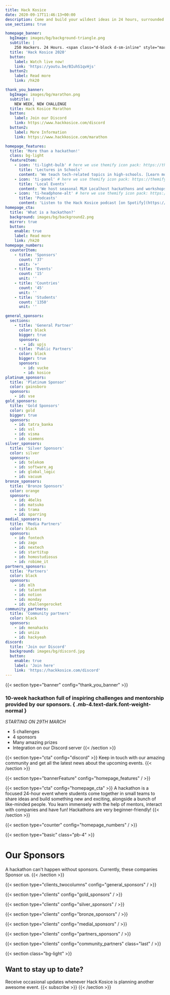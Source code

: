 ```yaml
---
title: Hack Kosice
date: 2020-09-17T11:46:13+00:00
description: Come and build your wildest ideas in 24 hours, surrounded with great designers, entrepreneurs, ideators and hyped atmosphere. Hack Kosice is an annual hackathon and a community of talents.
use_sections: true

homepage_banner:
  bgImage: images/bg/background-triangle.png
  subtitle: |
    250 Hackers. 24 Hours. <span class="d-block d-sm-inline" style="margin-bottom: 0;"></span>1 Spirit.
  title: 'Hack Kosice 2020'
  button:
    label: Watch live now!
    link: 'https://youtu.be/BIuhS1qvHjs'
  button2:
    label: Read more
    link: /hk20

thank_you_banner:
  bgImage: images/bg/marathon.png
  subtitle: |
    NEW WEEK, NEW CHALLENGE
  title: Hack Kosice Marathon
  button:
    label: Join our Discord
    link: https://www.hackkosice.com/discord
  button2:
    label: More Information
    link: https://www.hackkosice.com/marathon

homepage_features:
  title: 'More than a hackathon!'
  class: bg-light
  featureItem:
    - icon: 'ti-light-bulb' # here we use themify icon pack: https://themify.me/themify-icons
      title: 'Lectures in Schools'
      content: 'We teach tech-related topics in high-schools. [Learn more](/lectures).'
    - icon: 'ti-panel' # here we use themify icon pack: https://themify.me/themify-icons
      title: 'Local Events'
      content: 'We host seasonal MLH Localhost hackathons and workshops. [Read more](/opportunities).'
    - icon: 'ti-headphone-alt' # here we use themify icon pack: https://themify.me/themify-icons
      title: 'Podcasts'
      content: 'Listen to the Hack Kosice podcast [on Spotify](https://open.spotify.com/show/5OlocKsS6FFFW7KxKQeK52?si=IpwhjAE4S3uP7Z5K6llIPA). We discuss tech and interview motivating entrepreneurs.'
homepage_cta:
  title: 'What is a hackathon?'
  background: images/bg/background2.png
  mirror: true
  button:
    enable: true
    label: Read more
    link: /hk20
homepage_numbers:
  counterItem:
    - title: 'Sponsors'
      count: '37'
      unit: '+'
    - title: 'Events'
      count: '15'
      unit: ''
    - title: 'Countries'
      count: '45'
      unit: ''
    - title: 'Students'
      count: '1350'
      unit: ''

general_sponsors:
  sections:
    - title: 'General Partner'
      color: black
      bigger: true
      sponsors:
        - id: upjs
    - title: 'Public Partners'
      color: black
      bigger: true
      sponsors:
        - id: vucke
        - id: kosice
platinum_sponsors:
  title: 'Platinum Sponsor'
  color: gainsboro
  sponsors:
    - id: vse
gold_sponsors:
  title: 'Gold Sponsors'
  color: gold
  bigger: true
  sponsors:
    - id: tatra_banka
    - id: vsl
    - id: visma
    - id: siemens
silver_sponsors:
  title: 'Silver Sponsors'
  color: silver
  sponsors:
    - id: telekom
    - id: software_ag
    - id: global_logic
    - id: vacuum
bronze_sponsors:
  title: 'Bronze Sponsors'
  color: orange
  sponsors:
    - id: 46elks
    - id: matsuko
    - id: trama
    - id: sparring
medial_sponsors:
  title: 'Media Partners'
  color: black
  sponsors:
    - id: fontech
    - id: zagx
    - id: nextech
    - id: startitup
    - id: homostudiosus
    - id: robime_it
partners_sponsors:
  title: 'Partners'
  color: black
  sponsors:
    - id: mlh
    - id: talentum
    - id: notion
    - id: monday
    - id: challengerocket
community_partners:
  title: 'Community partners'
  color: black
  sponsors:
    - id: menahacks
    - id: uniza
    - id: hackyeah
discord:
  title: 'Join our Discord'
  background: images/bg/discord.jpg
  button:
    enable: true
    label: 'Join here'
    link: 'https://hackkosice.com/discord'
---
```


{{< section type="banner" config="thank_you_banner" >}}

### 10-week hackathon full of inspiring challenges and mentorship provided by our sponsors. { .mb-4.text-dark.font-weight-normal }

*STARTING ON 29TH MARCH*

- 5 challenges
- 4 sponsors
- Many amazing prizes
- Integration on our Discord server
{{< /section >}}

{{< section type="cta" config="discord" >}}
Keep in touch with our amazing community and get all the latest news about the upcoming events.
{{< /section >}}

{{< section type="bannerFeature" config="homepage_features" / >}}

{{< section type="cta" config="homepage_cta" >}}
A hackathon is a focused 24-hour event where students come together in small teams to share ideas and build something new and exciting, alongside a bunch of like-minded people. You learn immensely with the help of mentors, interact with companies and have fun! Hackathons are very beginner-friendly!
{{< /section >}}

{{< section type="counter" config="homepage_numbers" / >}}

{{< section type="basic" class="pb-4" >}}

# Our Sponsors

A hackathon can't happen without sponsors. Currently, these companies Sponsor us.
{{< /section >}}

{{< section type="clients_twocolumns" config="general_sponsors" / >}}

{{< section type="clients" config="gold_sponsors" / >}}

{{< section type="clients" config="silver_sponsors" / >}}

{{< section type="clients" config="bronze_sponsors" / >}}

{{< section type="clients" config="medial_sponsors" / >}}

{{< section type="clients" config="partners_sponsors" / >}}

{{< section type="clients" config="community_partners" class="last" / >}}

{{< section class="bg-light" >}}
## Want to stay up to date?

Receive occasional updates whenever Hack Kosice is planning another awesome event.
{{< subscribe >}}
{{< /section >}}
